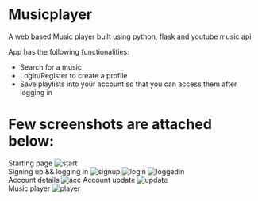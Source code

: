 # Musicplayer
A web based Music player built using python, flask and youtube music api

App has the following functionalities:
* Search for a music
* Login/Register to create a profile
* Save playlists into your account so that you can access them after logging in
# Few screenshots are attached below:
Starting page
![start](https://user-images.githubusercontent.com/60961689/154812362-07c2f823-cbed-4481-bad0-2c2da1facda1.png)
<br />
Signing up && logging in
![signup](https://user-images.githubusercontent.com/60961689/154812409-12c76b26-90e8-4134-b037-4fa21cf50f77.png)
![login](https://user-images.githubusercontent.com/60961689/154812457-cfcc913b-7d6c-4235-afd2-cf30e97a559c.png)
![loggedin](https://user-images.githubusercontent.com/60961689/154812493-f970b005-93d5-4d99-a217-45c67777a7e1.png)
<br />
Account details
![acc](https://user-images.githubusercontent.com/60961689/154812540-147793de-1f63-4c5b-852a-c7805c901164.png)
Account update
![update](https://user-images.githubusercontent.com/60961689/154812593-23cca021-5299-47fa-b905-a2d1815ae98f.png)
<br />
Music player
![player](https://user-images.githubusercontent.com/60961689/154812641-797cbd61-408f-40fa-8436-c854892aa463.png)
